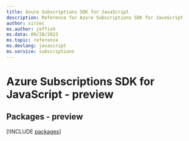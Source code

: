 ```yaml
---
title: Azure Subscriptions SDK for JavaScript
description: Reference for Azure Subscriptions SDK for JavaScript
author: xirzec
ms.author: jeffish
ms.data: 09/28/2023
ms.topic: reference
ms.devlang: javascript
ms.service: subscriptions
---
```

# Azure Subscriptions SDK for JavaScript - preview
## Packages - preview
[!INCLUDE [packages](subscriptions-index.md)]
